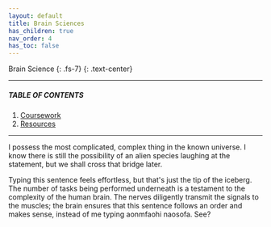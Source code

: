 ```yaml
---
layout: default
title: Brain Sciences
has_children: true
nav_order: 4
has_toc: false
---
```


Brain Science
{: .fs-7}
{: .text-center}

---

##### TABLE OF CONTENTS

1. [Coursework](https://raj-ch017.github.io/academic-notebook/docs/brain-science/course_work.html)
2. [Resources](https://raj-ch017.github.io/academic-notebook/docs/brain-science/resources.html)

---

I possess the most complicated, complex thing in the known universe. I know there is still the possibility of an alien species laughing at the statement, but we shall cross that bridge later.

Typing this sentence feels effortless, but that's just the tip of the iceberg. The number of tasks being performed underneath is a testament to the complexity of the human brain. The nerves diligently transmit the signals to the muscles; the brain ensures that this sentence follows an order and makes sense, instead of me typing aonmfaohi naosofa. See?


 
